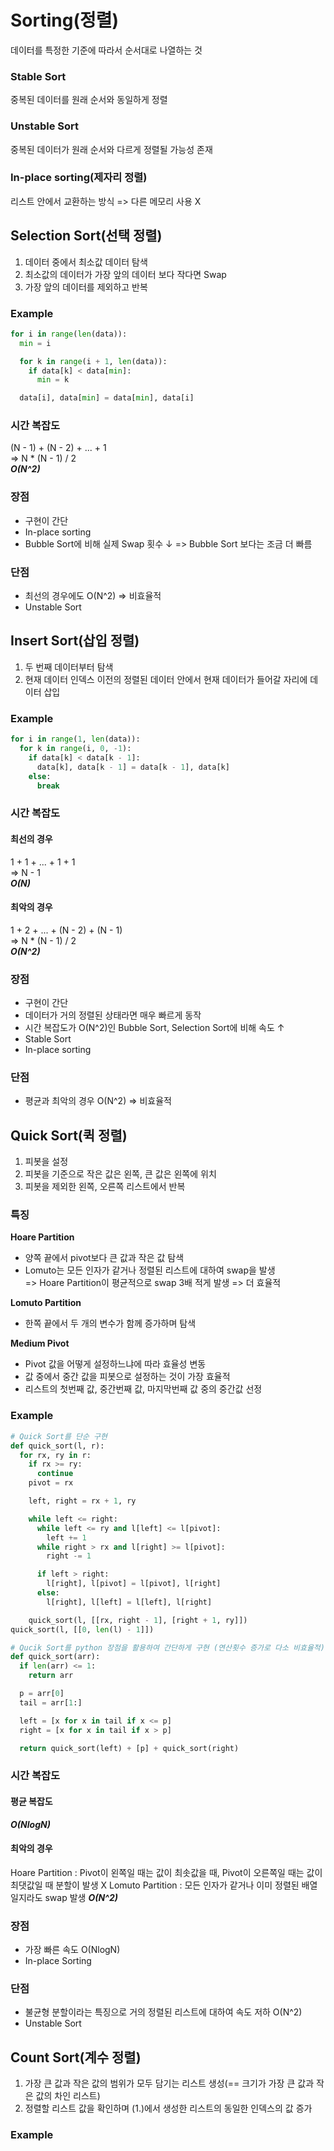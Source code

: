 # Sorting(정렬)
데이터를 특정한 기준에 따라서 순서대로 나열하는 것

### Stable Sort
중복된 데이터를 원래 순서와 동일하게 정렬
### Unstable Sort
중복된 데이터가 원래 순서와 다르게 정렬될 가능성 존재
### In-place sorting(제자리 정렬)
리스트 안에서 교환하는 방식 => 다른 메모리 사용 X


## Selection Sort(선택 정렬)
1. 데이터 중에서 최소값 데이터 탐색
2. 최소값의 데이터가 가장 앞의 데이터 보다 작다면 Swap
3. 가장 앞의 데이터를 제외하고 반복

### Example
```python
for i in range(len(data)):
  min = i

  for k in range(i + 1, len(data)):
    if data[k] < data[min]:
      min = k

  data[i], data[min] = data[min], data[i]
```

### 시간 복잡도
(N - 1) + (N - 2) + ... + 1  
=> N * (N - 1) / 2  
___O(N^2)___

### 장점
- 구현이 간단
- In-place sorting
- Bubble Sort에 비해 실제 Swap 횟수 ↓ => Bubble Sort 보다는 조금 더 빠름

### 단점
- 최선의 경우에도 O(N^2) => 비효율적
- Unstable Sort


## Insert Sort(삽입 정렬)
1. 두 번째 데이터부터 탐색
2. 현재 데이터 인덱스 이전의 정렬된 데이터 안에서 현재 데이터가 들어갈 자리에 데이터 삽입

### Example
```python
for i in range(1, len(data)):
  for k in range(i, 0, -1):
    if data[k] < data[k - 1]:
      data[k], data[k - 1] = data[k - 1], data[k]
    else:
      break
```

### 시간 복잡도
#### 최선의 경우
1 + 1 + ... + 1 + 1  
=> N - 1  
___O(N)___
#### 최악의 경우
1 + 2 + ... + (N - 2) + (N - 1)  
=> N * (N - 1) / 2  
___O(N^2)___

### 장점
- 구현이 간단
- 데이터가 거의 정렬된 상태라면 매우 빠르게 동작
- 시간 복잡도가 O(N^2)인 Bubble Sort, Selection Sort에 비해 속도 ↑
- Stable Sort
- In-place sorting

### 단점
- 평균과 최악의 경우 O(N^2) => 비효율적


## Quick Sort(퀵 정렬)
1. 피봇을 설정
2. 피봇을 기준으로 작은 값은 왼쪽, 큰 값은 왼쪽에 위치
3. 피봇을 제외한 왼쪽, 오른쪽 리스트에서 반복

### 특징
__Hoare Partition__   
- 양쪽 끝에서 pivot보다 큰 값과 작은 값 탐색  
- Lomuto는 모든 인자가 같거나 정렬된 리스트에 대하여 swap을 발생  
=> Hoare Partition이 평균적으로 swap 3배 적게 발생 => 더 효율적

__Lomuto Partition__  
- 한쪽 끝에서 두 개의 변수가 함께 증가하며 탐색
  
__Medium Pivot__
- Pivot 값을 어떻게 설정하느냐에 따라 효율성 변동
- 값 중에서 중간 값을 피봇으로 설정하는 것이 가장 효율적
- 리스트의 첫번째 값, 중간번째 값, 마지막번째 값 중의 중간값 선정

### Example
```python
# Quick Sort를 단순 구현
def quick_sort(l, r):
  for rx, ry in r:
    if rx >= ry:
      continue
    pivot = rx

    left, right = rx + 1, ry

    while left <= right:
      while left <= ry and l[left] <= l[pivot]:
        left += 1
      while right > rx and l[right] >= l[pivot]:
        right -= 1

      if left > right:
        l[right], l[pivot] = l[pivot], l[right]
      else:
        l[right], l[left] = l[left], l[right]

    quick_sort(l, [[rx, right - 1], [right + 1, ry]])
quick_sort(l, [[0, len(l) - 1]])
```
```python
# Qucik Sort를 python 장점을 활용하여 간단하게 구현 (연산횟수 증가로 다소 비효율적)
def quick_sort(arr):
  if len(arr) <= 1:
    return arr

  p = arr[0]
  tail = arr[1:]

  left = [x for x in tail if x <= p]
  right = [x for x in tail if x > p]

  return quick_sort(left) + [p] + quick_sort(right)
```

### 시간 복잡도
#### 평균 복잡도
___O(NlogN)___
#### 최악의 경우
Hoare Partition : Pivot이 왼쪽일 때는 값이 최솟값을 때, Pivot이 오른쪽일 때는 값이 최댓값일 때 분할이 발생 X
Lomuto Partition : 모든 인자가 같거나 이미 정렬된 배열일지라도 swap 발생
___O(N^2)___

### 장점
- 가장 빠른 속도 O(NlogN)
- In-place Sorting

### 단점
- 불균형 분할이라는 특징으로 거의 정렬된 리스트에 대하여 속도 저하 O(N^2)
- Unstable Sort


## Count Sort(계수 정렬)
1. 가장 큰 값과 작은 값의 범위가 모두 담기는 리스트 생성(== 크기가 가장 큰 값과 작은 값의 차인 리스트)
2. 정렬할 리스트 값을 확인하며 (1.)에서 생성한 리스트의 동일한 인덱스의 값 증가

### Example
